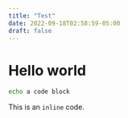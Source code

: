 ```yaml
---
title: "Test"
date: 2022-09-18T02:58:59-05:00
draft: false
---
```


# Hello world

```bash
echo a code block
```

This is an `inline` code.
